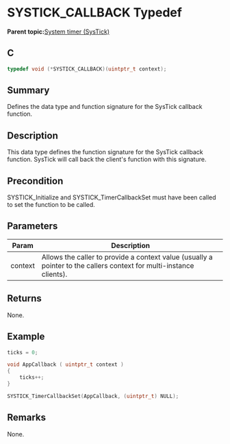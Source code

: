 # SYSTICK\_CALLBACK Typedef

**Parent topic:**[System timer \(SysTick\)](GUID-A4B9F359-3129-4377-B43E-71415C6B19F2.md)

## C

```c
typedef void (*SYSTICK_CALLBACK)(uintptr_t context);

```

## Summary

Defines the data type and function signature for the SysTick callback function.

## Description

This data type defines the function signature for the SysTick callback function. SysTick will call back the client's function with this signature.

## Precondition

SYSTICK\_Initialize and SYSTICK\_TimerCallbackSet must have been called to set the function to be called.

## Parameters

|Param|Description|
|-----|-----------|
|context|Allows the caller to provide a context value \(usually a pointer to the callers context for multi-instance clients\).|

## Returns

None.

## Example

```c
ticks = 0;

void AppCallback ( uintptr_t context )
{
    ticks++;
}

SYSTICK_TimerCallbackSet(AppCallback, (uintptr_t) NULL);
```

## Remarks

None.

